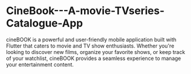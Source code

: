 # CineBook---A-movie-TVseries-Catalogue-App
cineBOOK is a powerful and user-friendly mobile application built with Flutter that caters to movie and TV show enthusiasts. Whether you're looking to discover new films, organize your favorite shows, or keep track of your watchlist, cineBOOK provides a seamless experience to manage your entertainment content.
